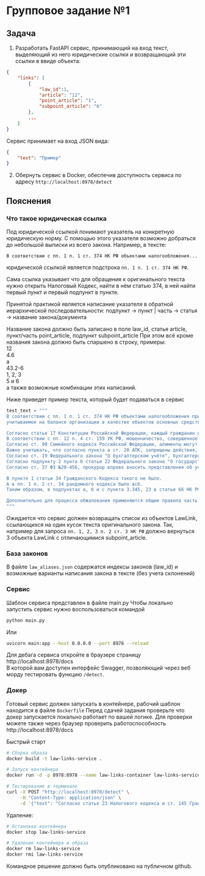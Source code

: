 # Групповое задание №1

## Задача
1. Разработать FastAPI сервис, принимающий на вход текст, выделяющий из него юридические ссылки и возвращающий эти ссылки в ввиде объекта:
```json
{
    "links": [
        {
            "law_id":1,
            "article": "12",
            "point_article": "1",
            "subpoint_article": "б"
        },
        ...
    ]
}
```
Сервис принимает на вход JSON вида:
```json
{
    "text": "Пример"
}
```

2. Обернуть сервис в Docker, обеспечив доступность сервиса по адресу `http://localhost:8978/detect`

## Пояснения
### Что такое юридическая ссылка
Под юридической ссылкой понимают указатель на конкретную юридическую норму.
С помощью этого указателя возможно добраться до небольшой выписки из всего закона.
Например, в тексте:
```text
В соответствии с пп. 1 п. 1 ст. 374 НК РФ объектами налогообложения...
```
юридической ссылкой является подстрока `пп. 1 п. 1 ст. 374 НК РФ`.

Сама ссылка указывает что для обращения к оригинального текста нужно открыть Налоговый Кодекс, найти в нём статью 374, в ней найти первый пункт и первый подпункт в пункте.

Принятой практикой является написание указателя в обратной иерархической последовательности:
подпункт -> пункт | часть -> статья -> название закона/документа

Название закона должно быть записано в поле law_id, статья article, пункт/часть point_article, подпункт subpoint_article
При этом всё кроме названия закона должно быть спаршено в строку, примеры:  
12  
4.6  
а  
43.2-6  
1, 2, 3  
5 и 6  
а также возможные комбинации этих написаний.


Ниже приведет пример текста, который будет подаваться в сервис

```python
test_text = """
В соответствии с пп. 1 п. 1 ст. 374 НК РФ объектами налогообложения признается недвижимое имущество, 
учитываемое на балансе организации в качестве объектов основных средств в порядке, установленном для ст. 105 УК РФ и ведения бухгалтерского учета, в случае, если налоговая база в отношении такого имущества определяется как его среднегодовая стоимость. Согласно п.  10 АПК для целей бухгалтерского учета по общему правилу единицей учета основных средств является инвентарный объект.

Согласно статье 17 Конституции Российской Федерации, каждый гражданин имеет право на жизнь и свободу. Однако, в соответствии с п. 5 ст. 105 УК РФ, убийство двух или более лиц наказывается лишением свободы на срок до двадцати лет. Также, п. 3 ст. 158 УК РФ предусматривает наказание за кражу, совершенную группой лиц по предварительному сговору. Важно отметить, что согласно ст. 30 Гражданского кодекса Российской Федерации, гражданин, признанный недееспособным, не может самостоятельно заключать сделки.
В соответствии с пп. 12 п. 4 ст. 159 УК РФ, мошенничество, совершенное в крупном размере, наказывается лишением свободы на срок до десяти лет. Согласно п. 2 ст. 228 УК РФ, незаконное хранение лабуб в особо крупном размере карается лишением свободы на срок до пятнадцати лет. Необходимо упомянуть и ст. 275 Налогового Кодекса Российской Федерации, которая регулирует порядок налогообложения прибыли контролируемых иностранных компаний.
Согласно ст. 90 Семейного кодекса Российской Федерации, алименты могут быть взысканы в судебном порядке. Также, ст. 70 Трудового кодекса Российской Федерации определяет порядок заключения трудового договора. В соответствии с п. 1 ст. 213 Гражданского процессуального кодекса Российской Федерации, судебные решения подлежат немедленному исполнению.
Важно учитывать, что согласно пункта а ст. 20 АПК, запрещены действия, направленные на ограничение конкуренции. Согласно статье 16 Закона "О защите прав потребителей", продавец обязан предоставить покупателю полную и достоверную информацию о товаре. В соответствии с п. 2 ст. 14 Закона "О персональных данных", оператор обязан обеспечить конфиденциальность персональных данных.
Согласно ст. 19 Федерального закона "О бухгалтерском учёте", бухгалтерский учёт обязателен для всех организаций. Важно отметить, что согласно п. р ст. 9 Федерального закона "О государственной регистрации юридических лиц и индивидуальных предпринимателей", регистрация изменений в учредительных документах юридического лица осуществляется в течение пяти рабочих дней. В соответствии с п. 1 ст. 16 Закона "О защите прав юридических лиц и индивидуальных предпринимателей при осуществлении государственного контроля (надзора) и муниципального контроля", плановые проверки проводятся не чаще одного раза в три года.
Согласно подпункту 2 пунта б статьи 22 Федерального закона "О государственной гражданской службе Российской Федерации", гражданский служащий обязан соблюдать служебную дисциплину. Важно учитывать, что согласно ст. 12 Федерального закона "О защите конкуренции", запрещено злоупотребление доминирующим положением на рынке. Согласно п. 3 статьи 20 Федерального закона "О полиции", полицейские обязаны действовать в строгом соответствии с законодательством Российской Федерации.
Согласно ст. 37 ФЗ №20-456, прокурор вправе вносить представления об устранении нарушений закона. В соответствии с пп. 4, 5, 6 и 8 п. 1 ст. 14 Федерального закона "О государственной регистрации недвижимости", сведения о правах на недвижимость вносятся в Единый государственный реестр недвижимости. Важно отметить, что согласно ст. 6 Федерального закона "О банках и банковской деятельности", банки обязаны соблюдать банковскую тайну.

В пункте 1 статьи 34 Гражданского Кодекса такого не было.
А в пп. 1 п. 2 ст. 34 рандомного кодекса было всё.
Таким образом, в подпунктах а, б и с пункта 3.345, 23 в статье 66 НК РФ Ничего такого и не было.

Дополнительно для процесса обжалования применяются общие правила часть 3, ст. 30.1 КоАП РФ (постановления об административных правонарушениях обжалуются в суд), при дальнейшем споре — нормы ст. 211 АПК РФ и далее.
"""
```

Ожидается что сервис должен возвращать список из объектов LawLink, ссылающихся на один кусок текста оригинального закона.
Так, например для запроса `пп. 1, 2, 3 п. 2 ст. 3 НК РФ` должно вернуться 3 объекта LawLink с отличающимися subpoint_article.

### База законов
В файле `law_aliases.json` содержатся индексы законов (law_id) и возможные варианты написания закона в тексте (без учета склонений)

### Сервис
Шаблон сервиса представлен в файле main.py
Чтобы локально запустить сервис нужно воспользоваться командой 
```bash 
python main.py
```

Или

```bash
uvicorn main:app --host 0.0.0.0 --port 8978 --reload
```

Для дебага сервиса откройте в браузере страницу  
http://localhost:8978/docs  
В которой вам доступен интерфейс Swagger, позволяющий через веб морду тестировать функцию `/detect`.

### Докер
Готовый сервис должен запускать в контейнере, рабочий шаблон находится в файле `Dockerfile`
Перед сдачей задания проверьте что докер запускается локально работает по вашей логике.
Для проверки можете также через браузер проверить работоспособность http://localhost:8978/docs

Быстрый старт
```bash
# Сборка образа
docker build -t law-links-service .

# Запуск контейнера
docker run -d -p 8978:8978 --name law-links-container law-links-service

# Тестирование в терминале
curl -X POST "http://localhost:8978/detect" \
     -H "Content-Type: application/json" \
     -d '{"text": "Согласно статье 23 Налогового кодекса и ст. 145 Гражданского кодекса"}'
```


Удаление:
```bash
# Остановка контейнера
docker stop law-links-service

# Удаление контейнера и образа
docker rm law-links-service
docker rmi law-links-service
```

Командное решение должно быть опубликовано на публичном github.
